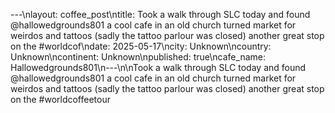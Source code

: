 ---\nlayout: coffee_post\ntitle: Took a walk through SLC today and found @hallowedgrounds801 a cool cafe in an old church turned market for weirdos and tattoos (sadly the tattoo parlour was closed) another great stop on the #worldcof\ndate: 2025-05-17\ncity: Unknown\ncountry: Unknown\ncontinent: Unknown\npublished: true\ncafe_name: Hallowedgrounds801\n---\n\nTook a walk through SLC today and found @hallowedgrounds801 a cool cafe in an old church turned market for weirdos and tattoos (sadly the tattoo parlour was closed) another great stop on the #worldcoffeetour